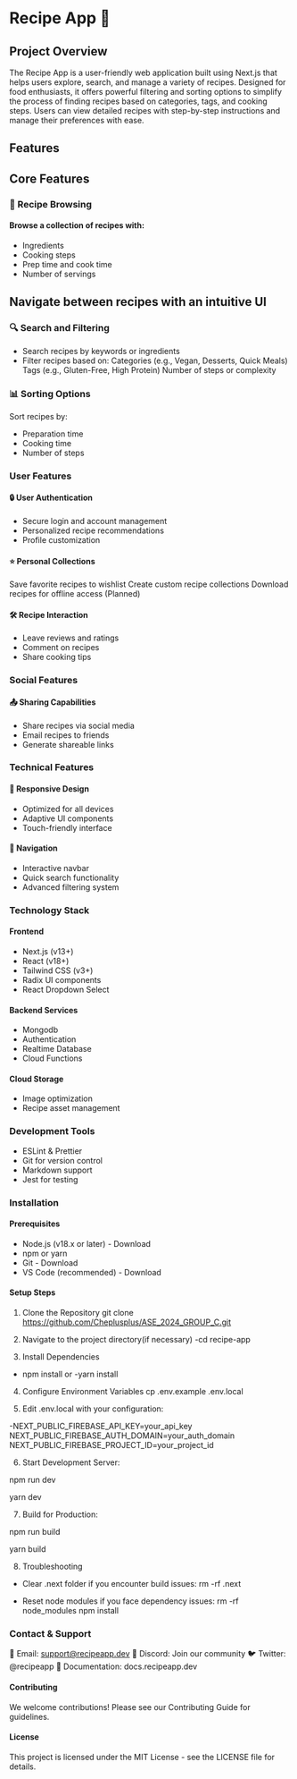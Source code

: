 # Recipe App 🍳
## Project Overview
The Recipe App is a user-friendly web application built using Next.js that helps users explore, search, and manage a variety of recipes. Designed for food enthusiasts, it offers powerful filtering and sorting options to simplify the process of finding recipes based on categories, tags, and cooking steps. Users can view detailed recipes with step-by-step instructions and manage their preferences with ease.
## Features
## Core Features
### 🍳 Recipe Browsing

#### Browse a collection of recipes with:

- Ingredients
- Cooking steps
- Prep time and cook time
- Number of servings


## Navigate between recipes with an intuitive UI

### 🔍 Search and Filtering

- Search recipes by keywords or ingredients
- Filter recipes based on:
Categories (e.g., Vegan, Desserts, Quick Meals)
Tags (e.g., Gluten-Free, High Protein)
Number of steps or complexity



### 📊 Sorting Options

 Sort recipes by:

- Preparation time
- Cooking time
- Number of steps



### User Features
#### 🔒 User Authentication

- Secure login and account management
- Personalized recipe recommendations
- Profile customization

#### ⭐ Personal Collections

Save favorite recipes to wishlist
Create custom recipe collections
Download recipes for offline access (Planned)

#### 🛠️ Recipe Interaction

- Leave reviews and ratings
- Comment on recipes
- Share cooking tips

### Social Features
#### 📤 Sharing Capabilities

- Share recipes via social media
- Email recipes to friends
- Generate shareable links

<!-- ##### 🔔 Smart Notifications (Planned)

-New recipe alerts
- Cooking reminders
- Personalized recommendations -->

### Technical Features
#### 📱 Responsive Design

- Optimized for all devices
- Adaptive UI components
- Touch-friendly interface

#### 🧭 Navigation

- Interactive navbar
- Quick search functionality
- Advanced filtering system

### Technology Stack
#### Frontend

- Next.js (v13+)
- React (v18+)
- Tailwind CSS (v3+)
- Radix UI components
- React Dropdown Select

#### Backend Services

- Mongodb
- Authentication
- Realtime Database
- Cloud Functions


#### Cloud Storage

- Image optimization
- Recipe asset management


### Development Tools

- ESLint & Prettier
- Git for version control
- Markdown support
- Jest for testing

### Installation
#### Prerequisites

- Node.js (v18.x or later) - Download
- npm or yarn
- Git - Download
- VS Code (recommended) - Download

#### Setup Steps

1. Clone the Repository
        git clone https://github.com/Cheplusplus/ASE_2024_GROUP_C.git
2. Navigate to the  project directory(if necessary)
        -cd recipe-app

3. Install Dependencies
- npm install
 or
-yarn install

4. Configure Environment Variables
cp .env.example .env.local


5. Edit .env.local with your configuration:

-NEXT_PUBLIC_FIREBASE_API_KEY=your_api_key
NEXT_PUBLIC_FIREBASE_AUTH_DOMAIN=your_auth_domain
NEXT_PUBLIC_FIREBASE_PROJECT_ID=your_project_id

6. Start Development Server:

npm run dev

yarn dev

7. Build for Production:

npm run build

yarn build

8. Troubleshooting

- Clear .next folder if you encounter build issues:
rm -rf .next

- Reset node modules if you face dependency issues:
rm -rf node_modules
npm install


<!-- ##### API Documentation
Authentication Endpoints
Login
httpCopyPOST /api/auth/login
Content-Type: application/json

{
  "email": "user@example.com",
  "password": "securepassword123"
}
Response:
jsonCopy{
  "token": "eyJhbGciOiJIUzI1...",
  "user": {
    "id": "user123",
    "email": "user@example.com",
    "name": "John Doe"
  }
}
Recipe Endpoints
Get Recipes
httpCopyGET /api/recipes
Query Parameters:
  - page (number)
  - limit (number)
  - category (string)
  - tags (array)
Response:
jsonCopy{
  "recipes": [
    {
      "id": "recipe123",
      "title": "Chocolate Cake",
      "prepTime": "20 mins",
      "cookTime": "35 mins",
      "difficulty": "medium",
      "ingredients": [
        "2 cups flour",
        "1 cup sugar",
        "3/4 cup cocoa"
      ]
    }
  ],
  "total": 100,
  "currentPage": 1
}
Create Recipe
httpCopyPOST /api/recipes
Content-Type: application/json
Authorization: Bearer <token>

{
  "title": "New Recipe",
  "ingredients": ["item1", "item2"],
  "instructions": ["Step 1", "Step 2"],
  "prepTime": "15 mins",
  "cookTime": "30 mins"
}
Development Environment
VS Code Extensions

ESLint
Prettier
Tailwind CSS IntelliSense
GitLens

Recommended Settings
jsonCopy{
  "editor.formatOnSave": true,
  "editor.defaultFormatter": "esbenp.prettier-vscode",
  "editor.codeActionsOnSave": {
    "source.fixAll.eslint": true
  }
} -->
### Contact & Support

📧 Email: support@recipeapp.dev
💬 Discord: Join our community
🐦 Twitter: @recipeapp
📝 Documentation: docs.recipeapp.dev

#### Contributing
We welcome contributions! Please see our Contributing Guide for guidelines.

#### License
This project is licensed under the MIT License - see the LICENSE file for details.